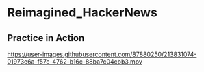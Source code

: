 # Reimagined_HackerNews

## Practice in Action



https://user-images.githubusercontent.com/87880250/213831074-01973e6a-f57c-4762-b16c-88ba7c04cbb3.mov


